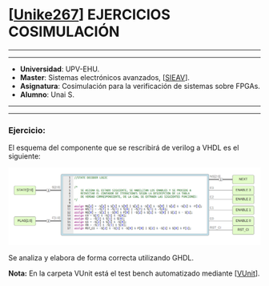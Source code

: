 # [[Unike267](https://github.com/Unike267)] EJERCICIOS COSIMULACIÓN
---
---

- **Universidad**: UPV-EHU.
- **Master**: Sistemas electrónicos avanzados, [[SIEAV](https://github.com/umarcor/SIEAV)].
- **Asignatura**: Cosimulación para la verificación de sistemas sobre FPGAs.
- **Alumno**: Unai S.

---
---

### Ejercicio:

El esquema del componente que se rescribirá de verilog a VHDL es el siguiente:

![Esquema](https://github.com/Unike267/Photos/blob/master/UNI-Photos/cosim/STATE%20DECODER%20LOGIC.png)

Se analiza y elabora de forma correcta utilizando GHDL.

**Nota:** En la carpeta VUnit está el test bench automatizado mediante [[VUnit](https://github.com/VUnit/vunit)].
